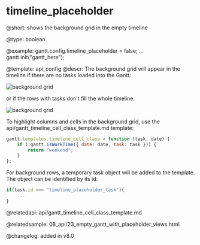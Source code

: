 timeline_placeholder
=============
@short: shows the background grid in the empty timeline


@type: boolean

@example:
gantt.config.timeline_placeholder = false;
...
gantt.init("gantt_here");


@template:	api_config
@descr:
The background grid will appear in the timeline if there are no tasks loaded into the Gantt:

![background grid](api/background_grid_in_empty_timeline.png)

or if the rows with tasks don't fill the whole timeline:

![background grid](api/background_grid_in_timeline.png)

To highlight columns and cells in the background grid, use the api/gantt_timeline_cell_class_template.md template:

~~~js
gantt.templates.timeline_cell_class = function (task, date) {
    if (!gantt.isWorkTime({ date: date, task: task })) {
        return "weekend";
    }
};
~~~

For background rows, a temporary task object will be added to the template. The object can be identified by its id:

~~~js
if(task.id === "timeline_placeholder_task"){
	...
}
~~~

@relatedapi:
api/gantt_timeline_cell_class_template.md

@relatedsample:
08_api/23_empty_gantt_with_placeholder_views.html

@changelog: added in v8.0